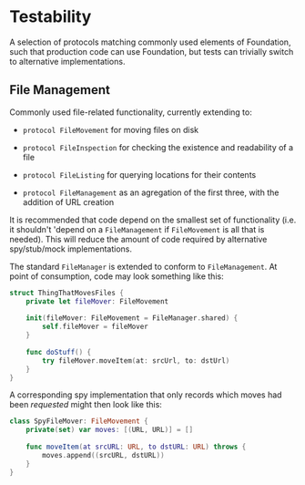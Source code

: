 #  Testability

A selection of protocols matching commonly used elements of Foundation, such that production code can use Foundation, but tests can trivially switch to alternative implementations.

## File Management

Commonly used file-related functionality, currently extending to:

 * `protocol FileMovement` for moving files on disk
 
 * `protocol FileInspection` for checking the existence and readability of a file
 
 * `protocol FileListing` for querying locations for their contents
 
 * `protocol FileManagement` as an agregation of the first three, with the addition of URL creation

It is recommended that code depend on the smallest set of functionality (i.e. it shouldn't 'depend on a `FileManagement` if `FileMovement` is all that is needed). This will reduce the amount of code required by alternative spy/stub/mock implementations.

The standard `FileManager` is extended to conform to `FileManagement`. At point of consumption, code may look something like this:

```swift
struct ThingThatMovesFiles {
    private let fileMover: FileMovement
    
    init(fileMover: FileMovement = FileManager.shared) {
        self.fileMover = fileMover
    }
    
    func doStuff() {
        try fileMover.moveItem(at: srcUrl, to: dstUrl)
    }
}
```

A corresponding spy implementation that only records which moves had been _requested_ might then look like this:

```swift
class SpyFileMover: FileMovement {
    private(set) var moves: [(URL, URL)] = []
    
    func moveItem(at srcURL: URL, to dstURL: URL) throws {
        moves.append((srcURL, dstURL))
    }
}
```
